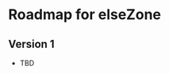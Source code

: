 Roadmap for elseZone 
================================================================================


Version 1
--------------------------------------------------------------------------------

- TBD
